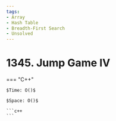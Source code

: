 ```yaml
---
tags:
- Array
- Hash Table
- Breadth-First Search
- Unsolved
---
```



# 1345. Jump Game IV

=== "C++"

    $Time: O()$

    $Space: O()$

    ```c++
    ```